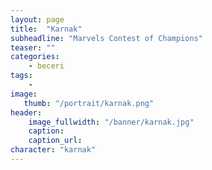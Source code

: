 ```yaml
---
layout: page
title:  "Karnak"
subheadline: "Marvels Contest of Champions"
teaser: ""
categories:
    - beceri
tags:
    -
image:
   thumb: "/portrait/karnak.png"
header:
    image_fullwidth: "/banner/karnak.jpg"
    caption: 
    caption_url:
character: "karnak" 
---
```

